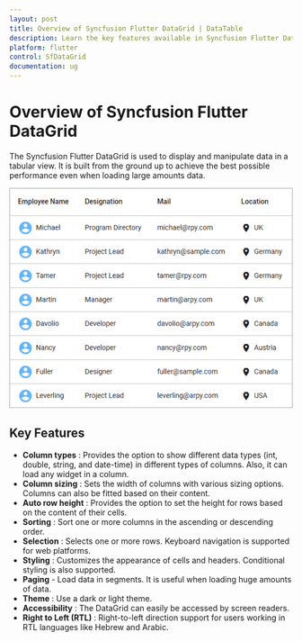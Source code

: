 ```yaml
---
layout: post
title: Overview of Syncfusion Flutter DataGrid | DataTable
description: Learn the key features available in Syncfusion Flutter DataGrid (SfDataGrid) widget and more details.
platform: flutter
control: SfDataGrid
documentation: ug
---
```


# Overview of Syncfusion Flutter DataGrid 

The Syncfusion Flutter DataGrid is used to display and manipulate data in a tabular view. It is built from the ground up to achieve the best possible performance even when loading large amounts data.         

![Overview Flutter datagrid](images/overview/flutter-datagrid-overview.png)


## Key Features

* **Column types** : Provides the option to show different data types (int, double, string, and date-time) in different types of columns. Also, it can load any widget in a column.
* **Column sizing** : Sets the width of columns with various sizing options. Columns can also be fitted based on their content.
* **Auto row height** : Provides the option to set the height for rows based on the content of their cells.
* **Sorting** : Sort one or more columns in the ascending or descending order.
* **Selection** : Selects one or more rows. Keyboard navigation is supported for web platforms.
* **Styling** : Customizes the appearance of cells and headers. Conditional styling is also supported.
* **Paging** - Load data in segments. It is useful when loading huge amounts of data.
* **Theme** : Use a dark or light theme.
* **Accessibility** : The DataGrid can easily be accessed by screen readers.
* **Right to Left (RTL)** : Right-to-left direction support for users working in RTL languages like Hebrew and Arabic.